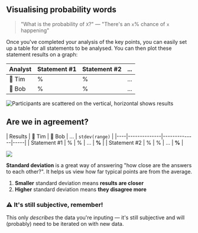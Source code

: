 ## Visualising probability words

> "What is the probability of `X`?" — "There's an `x`% chance of `x` happening"

Once you've completed your analysis of the key points, you can easily set up a table for all statements to be analysed. You can then plot these statement results on a graph:

| Analyst | Statement #1 | Statement #2 | ... |
|----|--------------|--------------|-----|
| 🤔 Tim |       %      | % | ... |
| 🤨 Bob | % | % | ... |

![Participants are scattered on the vertical, horizontal shows results](./img/statement-results.jpg)


## Are we in agreement?

| Results | 🤔 Tim | 🤨 Bob | ... | `stdev(range)` |
|----|--------------|--------------|-----|
| Statement #1 | % | % | ... | **%** |
| Statement #2 | % | % | ... | **%** |

![](./img/standard-deviation.jpg)

**Standard deviation** is a great way of answering "how close are the answers to each other?". It helps us view how far typical points are from the average.

1. **Smaller** standard deviation means **results are closer**
2. **Higher** standard deviation means **they disagree more**

### ⚠️ It's still subjective, remember!

This only _describes_ the data you're inputing — it's still subjective and will (probably) need to be iterated on with new data.
